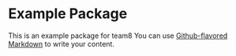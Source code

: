 # Example Package

This is an example package for team8 You can use
[Github-flavored Markdown](https://guides.github.com/features/mastering-markdown/)
to write your content.